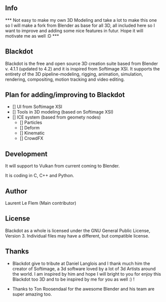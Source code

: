 <!--
Keep this document short & concise,
linking to external resources instead of including content in-line.
See 'release/text/readme.html' for the end user read-me.
-->

 Info
-------------
*** Not easy to make my own 3D Modeling and take a lot to make this one so I will make a fork from Blender as base for all 3D, all included here so I want to improve and adding some nice features in futur. Hope it will motivate me as well :D ***


Blackdot
-------------

Blackdot is the free and open source 3D creation suite based from Blender v. 4.1.1 (updated to 4.2) and it is inspired from Softimage XSI.
It supports the entirety of the 3D pipeline-modeling, rigging, animation, simulation, rendering, compositing, motion tracking and video editing.


Plan for adding/improving to Blackdot
-------------

- [] UI from Softimage XSI
- [] Tools in 3D modeling (based on Softimage XSI)
- [] ICE system (based from geomety nodes)
	- [] Particles
	- [] Deform
	- [] Kinematic
	- [] CrowdFX



Development
-------------

It will support to Vulkan from current coming to Blender.

It is coding in C, C++ and Python.


Author
-------------

Laurent Le Flem (Main contributor)


License
-------------

Blackdot as a whole is licensed under the GNU General Public License, Version 3.
Individual files may have a different, but compatible license.


Thanks
-------------

- Blackdot give to tribute at Daniel Langlois and I thank much him the creator of Softimage, a 3d software loved by a lot of 3d Artists around the world. 
I am inspired by him and hope I will bright to you for enjoy this Blackdot too 3D and to be inspired by me for you as well :) !

- Thanks to Ton Roosendaal for the awesome Blender and his team are super amazing too.

